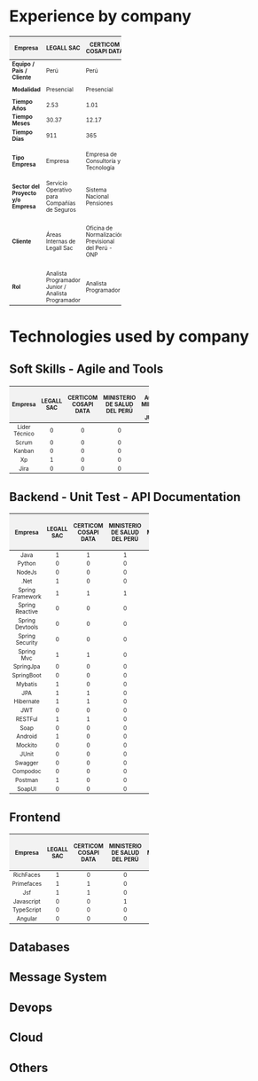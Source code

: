 # Experience by company

<table style="width: 40%; font-size: 10px; border-collapse: collapse;">
  <thead>
    <tr style="background-color: #f2f2f2;">
      <th>Empresa</th>
      <th>LEGALL SAC</th>
      <th>CERTICOM COSAPI DATA</th>
      <th>MINISTERIO DE SALUD DEL PERÚ</th>
      <th>BID / ACCEDE / MINISTERIO DE JUSTICIA</th>
      <th>INDRA</th>
      <th>NEXOS SOFTWARE</th>
      <th>IMAGEMAKER</th>
      <th>CONEXIA</th>
      <th>BNP CARDIF COLOMBIA</th>
      <th>Total</th>
    </tr>
  </thead>
  <tbody>
    <tr>
      <td><b>Equipo / País / Cliente</b></td>
      <td>Perú</td>
      <td>Perú</td>
      <td>Perú</td>
      <td>Perú</td>
      <td>Perú - Colombia</td>
      <td>Colombia - Mexico</td>
      <td>Chile</td>
      <td>Colombia - Argentina</td>
      <td>Colombia - Brasil - Mexico - Chile</td>
      <td>x</td>
    </tr>
    <tr>
      <td><b>Modalidad</b></td>
      <td>Presencial</td>
      <td>Presencial</td>
      <td>Presencial</td>
      <td>Presencial</td>
      <td>Presencial - Remoto</td>
      <td>Presencial - Remoto</td>
      <td>Remoto</td>
      <td>Remoto</td>
      <td>Remoto</td>
      <td>x</td>
    </tr>
    <tr>
      <td><b>Tiempo Años</b></td>
      <td>2.53</td>
      <td>1.01</td>
      <td>0.32</td>
      <td>0.68</td>
      <td>1.05</td>
      <td>0.54</td>
      <td>0.51</td>
      <td>0.40</td>
      <td>1.72</td>
      <td>8.77</td>
    </tr>
    <tr>
      <td><b>Tiempo Meses</b></td>
      <td>30.37</td>
      <td>12.17</td>
      <td>3.80</td>
      <td>8.17</td>
      <td>12.63</td>
      <td>6.53</td>
      <td>6.13</td>
      <td>4.83</td>
      <td>20.63</td>
      <td>105.27</td>
    </tr>
    <tr>
      <td><b>Tiempo Días</b></td>
      <td>911</td>
      <td>365</td>
      <td>114</td>
      <td>245</td>
      <td>379</td>
      <td>196</td>
      <td>184</td>
      <td>145</td>
      <td>619</td>
      <td>3158</td>
    </tr>
    <tr>
      <td><b>Tipo Empresa</b></td>
      <td>Empresa</td>
      <td>Empresa de Consultoría y Tecnología</td>
      <td>Ministerio</td>
      <td>Organización Financiera / Unidad Ejecutora / Ministerio</td>
      <td>Empresa Global de Consultoría y Tecnología</td>
      <td>Software Factory</td>
      <td>Consultora de Tecnología</td>
      <td>Compañía de Software</td>
      <td>Compañía de Seguros</td>
      <td>x</td>
    </tr>
    <tr>
      <td><b>Sector del Proyecto y/o Empresa</b></td>
      <td>Servicio Operativo para Compañías de Seguros</td>
      <td>Sistema Nacional Pensiones</td>
      <td>Sector Salud</td>
      <td>Sector Justicia</td>
      <td>Sector Energético</td>
      <td>Sector Telecomunicaciones</td>
      <td>Sector Financiero</td>
      <td>Sector Salud</td>
      <td>Sector Bancario Financiero</td>
      <td>x</td>
    </tr>
    <tr>
      <td><b>Cliente</b></td>
      <td>Áreas Internas de Legall Sac</td>
      <td>Oficina de Normalización Previsional del Perú - ONP</td>
      <td>Ministerio de Salud del Perú</td>
      <td>Banco Interamericano de Desarrollo / Unidad Ejecutora del Ministerio de Justicia del Perú</td>
      <td>Enel Perú y Enel Colombia</td>
      <td>Claro Colombia</td>
      <td>Banco Santander Chile</td>
      <td>CONEXIA</td>
      <td>Áreas Internas de BNP CARDIF en diferentes países</td>
      <td>x</td>
    </tr>
    <tr>
      <td><b>Rol</b></td>
      <td>Analista Programador Junior / Analista Programador</td>
      <td>Analista Programador</td>
      <td>Consultor Desarrollo de Software</td>
      <td>Consultor Desarrollo Software</td>
      <td>Analista Programador</td>
      <td>Analista de Desarrollo</td>
      <td>Software Developer</td>
      <td>Java Developer Senior Advanced</td>
      <td>Java Desenvolvedor Senior III</td>
      <td>x</td>
    </tr>
  </tbody>
</table>


# Technologies used by company

## Soft Skills - Agile and Tools
<table style="width: 50%; font-size: 10px; border-collapse: collapse; text-align: center;">
  <thead>
    <tr style="background-color: #f2f2f2;">
      <th>Empresa</th>
      <th>LEGALL SAC</th>
      <th>CERTICOM COSAPI DATA</th>
      <th>MINISTERIO DE SALUD DEL PERÚ</th>
      <th>BID / ACCEDE / MINISTERIO DE JUSTICIA</th>
      <th>INDRA</th>
      <th>NEXOS SOFTWARE</th>
      <th>IMAGEMAKER</th>
      <th>CONEXIA</th>
      <th>BNP CARDIF COLOMBIA</th>
      <th>Total</th>
    </tr>
  </thead>
  <tbody>
    <tr>
      <td>Líder Técnico</td>
      <td>0</td>
      <td>0</td>
      <td>0</td>
      <td>0</td>
      <td>1</td>
      <td>1</td>
      <td>0</td>
      <td>0</td>
      <td>0</td>
      <td>2</td>
    </tr>
    <tr>
      <td>Scrum</td>
      <td>0</td>
      <td>0</td>
      <td>0</td>
      <td>0</td>
      <td>1</td>
      <td>1</td>
      <td>1</td>
      <td>0</td>
      <td>1</td>
      <td>4</td>
    </tr>
    <tr>
      <td>Kanban</td>
      <td>0</td>
      <td>0</td>
      <td>0</td>
      <td>0</td>
      <td>1</td>
      <td>0</td>
      <td>0</td>
      <td>0</td>
      <td>0</td>
      <td>1</td>
    </tr>
    <tr>
      <td>Xp</td>
      <td>1</td>
      <td>0</td>
      <td>0</td>
      <td>0</td>
      <td>0</td>
      <td>0</td>
      <td>0</td>
      <td>0</td>
      <td>0</td>
      <td>1</td>
    </tr>
    <tr>
      <td>Jira</td>
      <td>0</td>
      <td>0</td>
      <td>0</td>
      <td>0</td>
      <td>0</td>
      <td>0</td>
      <td>1</td>
      <td>1</td>
      <td>1</td>
      <td>3</td>
    </tr>
  </tbody>
</table>

## Backend - Unit Test - API Documentation
<table style="width: 50%; font-size: 10px; border-collapse: collapse; text-align: center;">
  <thead>
    <tr style="background-color: #f2f2f2;">
      <th>Empresa</th>
      <th>LEGALL SAC</th>
      <th>CERTICOM COSAPI DATA</th>
      <th>MINISTERIO DE SALUD DEL PERÚ</th>
      <th>BID / ACCEDE / MINISTERIO DE JUSTICIA</th>
      <th>INDRA</th>
      <th>NEXOS SOFTWARE</th>
      <th>IMAGEMAKER</th>
      <th>CONEXIA</th>
      <th>BNP CARDIF COLOMBIA</th>
      <th>Total</th>
    </tr>
  </thead>
  <tbody>
    <tr>
      <td>Java</td>
      <td>1</td>
      <td>1</td>
      <td>1</td>
      <td>1</td>
      <td>1</td>
      <td>1</td>
      <td>1</td>
      <td>1</td>
      <td>1</td>
      <td>9</td>
    </tr>
    <tr>
      <td>Python</td>
      <td>0</td>
      <td>0</td>
      <td>0</td>
      <td>0</td>
      <td>0</td>
      <td>1</td>
      <td>0</td>
      <td>0</td>
      <td>1</td>
      <td>2</td>
    </tr>
    <tr>
      <td>NodeJs</td>
      <td>0</td>
      <td>0</td>
      <td>0</td>
      <td>0</td>
      <td>0</td>
      <td>1</td>
      <td>0</td>
      <td>0</td>
      <td>0</td>
      <td>1</td>
    </tr>
    <tr>
      <td>.Net</td>
      <td>1</td>
      <td>0</td>
      <td>0</td>
      <td>0</td>
      <td>0</td>
      <td>0</td>
      <td>0</td>
      <td>0</td>
      <td>0</td>
      <td>1</td>
    </tr>
    <tr>
      <td>Spring Framework</td>
      <td>1</td>
      <td>1</td>
      <td>1</td>
      <td>1</td>
      <td>1</td>
      <td>1</td>
      <td>1</td>
      <td>0</td>
      <td>1</td>
      <td>8</td>
    </tr>
    <tr>
      <td>Spring Reactive</td>
      <td>0</td>
      <td>0</td>
      <td>0</td>
      <td>0</td>
      <td>0</td>
      <td>0</td>
      <td>0</td>
      <td>1</td>
      <td>0</td>
      <td>1</td>
    </tr>
    <tr>
      <td>Spring Devtools</td>
      <td>0</td>
      <td>0</td>
      <td>0</td>
      <td>0</td>
      <td>0</td>
      <td>0</td>
      <td>0</td>
      <td>1</td>
      <td>0</td>
      <td>1</td>
    </tr>
    <tr>
      <td>Spring Security</td>
      <td>0</td>
      <td>0</td>
      <td>0</td>
      <td>1</td>
      <td>0</td>
      <td>0</td>
      <td>0</td>
      <td>1</td>
      <td>0</td>
      <td>2</td>
    </tr>
    <tr>
      <td>Spring Mvc</td>
      <td>1</td>
      <td>1</td>
      <td>0</td>
      <td>0</td>
      <td>1</td>
      <td>0</td>
      <td>0</td>
      <td>0</td>
      <td>0</td>
      <td>3</td>
    </tr>
    <tr>
      <td>SpringJpa</td>
      <td>0</td>
      <td>0</td>
      <td>0</td>
      <td>0</td>
      <td>0</td>
      <td>1</td>
      <td>0</td>
      <td>0</td>
      <td>0</td>
      <td>1</td>
    </tr>
    <tr>
      <td>SpringBoot</td>
      <td>0</td>
      <td>0</td>
      <td>0</td>
      <td>0</td>
      <td>1</td>
      <td>1</td>
      <td>1</td>
      <td>1</td>
      <td>1</td>
      <td>5</td>
    </tr>
    <tr>
      <td>Mybatis</td>
      <td>1</td>
      <td>0</td>
      <td>0</td>
      <td>0</td>
      <td>0</td>
      <td>0</td>
      <td>0</td>
      <td>0</td>
      <td>0</td>
      <td>1</td>
    </tr>
    <tr>
      <td>JPA</td>
      <td>1</td>
      <td>1</td>
      <td>0</td>
      <td>1</td>
      <td>1</td>
      <td>0</td>
      <td>0</td>
      <td>1</td>
      <td>0</td>
      <td>5</td>
    </tr>
    <tr>
      <td>Hibernate</td>
      <td>1</td>
      <td>1</td>
      <td>0</td>
      <td>1</td>
      <td>1</td>
      <td>0</td>
      <td>0</td>
      <td>0</td>
      <td>0</td>
      <td>4</td>
    </tr>
    <tr>
      <td>JWT</td>
      <td>0</td>
      <td>0</td>
      <td>0</td>
      <td>1</td>
      <td>1</td>
      <td>0</td>
      <td>0</td>
      <td>1</td>
      <td>0</td>
      <td>3</td>
    </tr>
    <tr>
      <td>RESTFul</td>
      <td>1</td>
      <td>1</td>
      <td>0</td>
      <td>1</td>
      <td>0</td>
      <td>0</td>
      <td>1</td>
      <td>0</td>
      <td>0</td>
      <td>4</td>
    </tr>
    <tr>
      <td>Soap</td>
      <td>0</td>
      <td>0</td>
      <td>0</td>
      <td>0</td>
      <td>0</td>
      <td>0</td>
      <td>1</td>
      <td>0</td>
      <td>0</td>
      <td>1</td>
    </tr>
    <tr>
      <td>Android</td>
      <td>1</td>
      <td>0</td>
      <td>0</td>
      <td>0</td>
      <td>0</td>
      <td>0</td>
      <td>0</td>
      <td>0</td>
      <td>0</td>
      <td>1</td>
    </tr>
    <tr>
      <td>Mockito</td>
      <td>0</td>
      <td>0</td>
      <td>0</td>
      <td>0</td>
      <td>0</td>
      <td>0</td>
      <td>1</td>
      <td>1</td>
      <td>2</td>
    </tr>
    <tr>
      <td>JUnit</td>
      <td>0</td>
      <td>0</td>
      <td>0</td>
      <td>0</td>
      <td>0</td>
      <td>0</td>
      <td>1</td>
      <td>1</td>
      <td>2</td>
    </tr>
    <tr>
      <td>Swagger</td>
      <td>0</td>
      <td>0</td>
      <td>0</td>
      <td>0</td>
      <td>0</td>
      <td>1</td>
      <td>1</td>
      <td>0</td>
      <td>3</td>
    </tr>
    <tr>
      <td>Compodoc</td>
      <td>0</td>
      <td>0</td>
      <td>0</td>
      <td>0</td>
      <td>0</td>
      <td>1</td>
      <td>0</td>
      <td>0</td>
      <td>1</td>
    </tr>
    <tr>
      <td>Postman</td>
      <td>1</td>
      <td>0</td>
      <td>0</td>
      <td>1</td>
      <td>0</td>
      <td>1</td>
      <td>1</td>
      <td>0</td>
      <td>1</td>
      <td>5</td>
    </tr>
    <tr>
      <td>SoapUI</td>
      <td>0</td>
      <td>0</td>
      <td>0</td>
      <td>0</td>
      <td>0</td>
      <td>1</td>
      <td>1</td>
      <td>0</td>
      <td>2</td>
    </tr>
  </tbody>
</table>


## Frontend
<table style="width: 50%; font-size: 10px; border-collapse: collapse; text-align: center;">
  <thead>
    <tr style="background-color: #f2f2f2;">
      <th>Empresa</th>
      <th>LEGALL SAC</th>
      <th>CERTICOM COSAPI DATA</th>
      <th>MINISTERIO DE SALUD DEL PERÚ</th>
      <th>BID / ACCEDE / MINISTERIO DE JUSTICIA</th>
      <th>INDRA</th>
      <th>NEXOS SOFTWARE</th>
      <th>IMAGEMAKER</th>
      <th>CONEXIA</th>
      <th>BNP CARDIF COLOMBIA</th>
      <th>Total</th>
    </tr>
  </thead>
  <tbody>
    <tr>
      <td>RichFaces</td>
      <td>1</td>
      <td>0</td>
      <td>0</td>
      <td>0</td>
      <td>0</td>
      <td>0</td>
      <td>0</td>
      <td>0</td>
      <td>0</td>
      <td>1</td>
    </tr>
    <tr>
      <td>Primefaces</td>
      <td>1</td>
      <td>1</td>
      <td>0</td>
      <td>1</td>
      <td>1</td>
      <td>0</td>
      <td>0</td>
      <td>0</td>
      <td>0</td>
      <td>4</td>
    </tr>
    <tr>
      <td>Jsf</td>
      <td>1</td>
      <td>1</td>
      <td>0</td>
      <td>1</td>
      <td>1</td>
      <td>0</td>
      <td>0</td>
      <td>0</td>
      <td>0</td>
      <td>4</td>
    </tr>
    <tr>
      <td>Javascript</td>
      <td>0</td>
      <td>0</td>
      <td>1</td>
      <td>1</td>
      <td>1</td>
      <td>0</td>
      <td>0</td>
      <td>0</td>
      <td>0</td>
      <td>3</td>
    </tr>
    <tr>
      <td>TypeScript</td>
      <td>0</td>
      <td>0</td>
      <td>0</td>
      <td>0</td>
      <td>0</td>
      <td>1</td>
      <td>0</td>
      <td>0</td>
      <td>0</td>
      <td>1</td>
    </tr>
    <tr>
      <td>Angular</td>
      <td>0</td>
      <td>0</td>
      <td>0</td>
      <td>1</td>
      <td>1</td>
      <td>0</td>
      <td>0</td>
      <td>1</td>
      <td>3</td>
    </tr>
  </tbody>
</table>

## Databases 

## Message System

## Devops

## Cloud

## Others




